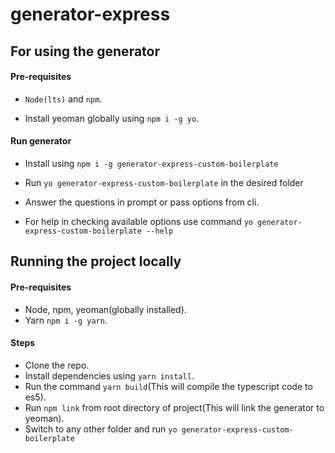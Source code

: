 # generator-express

## For using the generator

#### Pre-requisites

* `Node(lts)` and `npm`.

* Install yeoman globally using `npm i -g yo`.

#### Run generator

* Install using `npm i -g generator-express-custom-boilerplate`
* Run `yo generator-express-custom-boilerplate` in the desired folder
* Answer the questions in prompt or pass options from cli.

* For help in checking available options use command `yo generator-express-custom-boilerplate --help`

## Running the project locally

#### Pre-requisites
* Node, npm, yeoman(globally installed).
* Yarn `npm i -g yarn`.

#### Steps
* Clone the repo.
* Install dependencies using `yarn install`.
* Run the command `yarn build`(This will compile the typescript code to es5).
* Run `npm link` from root directory of project(This will link the generator to yeoman).
* Switch to any other folder and run `yo generator-express-custom-boilerplate`


